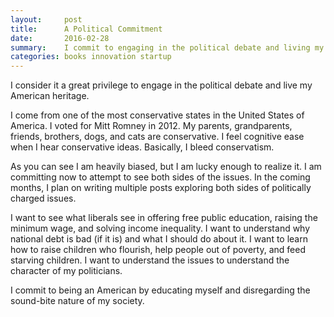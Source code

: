 ```yaml
---
layout:     post
title:      A Political Commitment
date:       2016-02-28
summary:    I commit to engaging in the political debate and living my American heritage.  
categories: books innovation startup
---
```

I consider it a great privilege to engage in the political debate and live my American heritage.

I come from one of the most conservative states in the United States of America. I voted for Mitt Romney in 2012. 
My parents, grandparents, friends, brothers, dogs, and cats are conservative. I feel cognitive ease when I hear conservative ideas. 
Basically, I bleed conservatism.

As you can see I am heavily biased, but I am lucky enough to realize it. I am committing now to attempt to see both sides of the issues. 
In the coming months, I plan on writing multiple posts exploring both sides of politically charged issues.

I want to see what liberals see in offering free public education, raising the minimum wage, and solving income inequality. 
I want to understand why national debt is bad (if it is) and what I should do about it. 
I want to learn how to raise children who flourish, help people out of poverty, and feed starving children. 
I want to understand the issues to understand the character of my politicians.

I commit to being an American by educating myself and disregarding the sound-bite nature of my society.